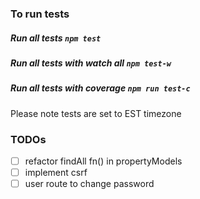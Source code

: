 

### To run tests
##### Run all tests `npm test`
##### Run all tests with watch all `npm test-w`
##### Run all tests with coverage `npm run test-c`

Please note tests are set to EST timezone


### TODOs
- [ ] refactor findAll fn() in propertyModels
- [ ] implement csrf
- [ ] user route to change password